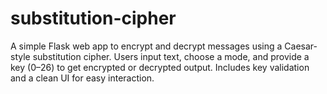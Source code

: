 # substitution-cipher
A simple Flask web app to encrypt and decrypt messages using a Caesar-style substitution cipher. Users input text, choose a mode, and provide a key (0–26) to get encrypted or decrypted output. Includes key validation and a clean UI for easy interaction.
